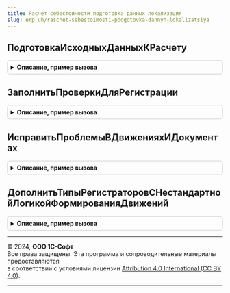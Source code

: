 ```yaml
---
title: Расчет себестоимости подготовка данных локализация
slug: erp_uh/raschet-sebestoimosti-podgotovka-dannyh-lokalizatsiya
---
```



## ПодготовкаИсходныхДанныхКРасчету
<details style="margin: 1em 0; padding: 0.5em; border: 1px solid #ccc; border-radius: 6px;">

<summary style="font-weight: bold; cursor: pointer;">Описание, пример вызова</summary>

```bsl

// Этап подготовки к расчету
//
// Параметры:
//	ПараметрыРасчета - Структура - параметры расчета себестоимости
//
Процедура ПодготовкаИсходныхДанныхКРасчету(ПараметрыРасчета) Экспорт
```

Пример вызова
```bsl
РасчетСебестоимостиПодготовкаДанныхЛокализация.ПодготовкаИсходныхДанныхКРасчету(ПараметрыРасчета) 
```
</details>

## ЗаполнитьПроверкиДляРегистрации
<details style="margin: 1em 0; padding: 0.5em; border: 1px solid #ccc; border-radius: 6px;">

<summary style="font-weight: bold; cursor: pointer;">Описание, пример вызова</summary>

```bsl

// Заполняет проверки, выполняемые в рамках расчета партий и себестоимости.
//
// Параметры:
//	ТаблицаПроверок - см. АудитСостоянияСистемыПереопределяемый.ЗаполнитьПроверкиДляРегистрации.
//
Процедура ЗаполнитьПроверкиДляРегистрации(ТаблицаПроверок) Экспорт
```

Пример вызова
```bsl
РасчетСебестоимостиПодготовкаДанныхЛокализация.ЗаполнитьПроверкиДляРегистрации(ТаблицаПроверок) 
```
</details>

## ИсправитьПроблемыВДвиженияхИДокументах
<details style="margin: 1em 0; padding: 0.5em; border: 1px solid #ccc; border-radius: 6px;">

<summary style="font-weight: bold; cursor: pointer;">Описание, пример вызова</summary>

```bsl

// Исправляет проблемы в движениях документов и в самих документах в рассчитываемом периоде.
//
// Есть ошибки, которые "портят" исходные данные для расчета,
// но для исправления их последствий не пишется обработчик обновления.
// Например, из-за какой-то старой ошибки в каких-то случаях движения документа были некорректны.
// - если для исправления этой ошибки написать обработчик обновления,
// то он изменит данные прошлых, "закрытых" периодов, из-за чего эти периоды перестанут быть "закрытыми".
// Придется повторно закрывать эти периоды, из-за чего в них может измениться себестоимость и, как следствие,
// регламентированная отчетность. Это плохо, т.к. по этим периодам отчетность уже может быть сдана.
// - с другой стороны, в тех периодах, которые пользователь будет пересчитывать, эту ошибку в движениях надо бы исправить,
// чтобы в этих пересчитанных периодах себестоимость основывалась на правильных исходных данных.
//
// Для исправления таких ошибок и предназначена данная процедура.
// По сути, она является аналогом обработчика обновления, исправляющего движения документов в периоде, указанном пользователем.
//
// Также эта процедура используется для корректировки движений периода при его перерасчете в партионном учете версии 2.2.
//
Процедура ИсправитьПроблемыВДвиженияхИДокументах(ПараметрыРасчета) Экспорт
```

Пример вызова
```bsl
РасчетСебестоимостиПодготовкаДанныхЛокализация.ИсправитьПроблемыВДвиженияхИДокументах(ПараметрыРасчета) 
```
</details>

## ДополнитьТипыРегистраторовСНестандартнойЛогикойФормированияДвижений
<details style="margin: 1em 0; padding: 0.5em; border: 1px solid #ccc; border-radius: 6px;">

<summary style="font-weight: bold; cursor: pointer;">Описание, пример вызова</summary>

```bsl

// Дополняет массив типами документов с "нестандартной" логикой формирования движений.
//
// Параметры:
//	ТипыРегистраторов - Массив - массив типов регистраторов
//
Процедура ДополнитьТипыРегистраторовСНестандартнойЛогикойФормированияДвижений(ТипыРегистраторов) Экспорт
```

Пример вызова
```bsl
РасчетСебестоимостиПодготовкаДанныхЛокализация.ДополнитьТипыРегистраторовСНестандартнойЛогикойФормированияДвижений(ТипыРегистраторов) 
```
</details>

---

© 2024, **ООО 1С-Софт**  
Все права защищены. Эта программа и сопроводительные материалы предоставляются  
в соответствии с условиями лицензии [Attribution 4.0 International (CC BY 4.0)](https://creativecommons.org/licenses/by/4.0/legalcode).

---

